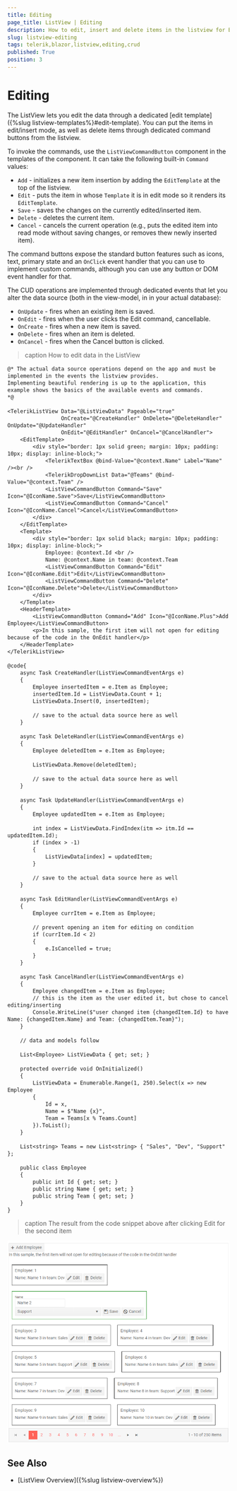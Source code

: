```yaml
---
title: Editing
page_title: ListView | Editing
description: How to edit, insert and delete items in the listview for Blazor
slug: listview-editing
tags: telerik,blazor,listview,editing,crud
published: True
position: 3
---
```


# Editing

The ListView lets you edit the data through a dedicated [edit template]({%slug listview-templates%}#edit-template). You can put the items in edit/insert mode, as well as delete items through dedicated command buttons from the listview.

To invoke the commands, use the `ListViewCommandButton` component in the templates of the component. It can take the following built-in `Command` values:
* `Add` - initializes a new item insertion by adding the `EditTemplate` at the top of the listview.
* `Edit` - puts the item in whose `Template` it is in edit mode so it renders its `EditTemplate`.
* `Save` - saves the changes on the currently edited/inserted item.
* `Delete` - deletes the current item.
* `Cancel` - cancels the current operation (e.g., puts the edited item into read mode without saving changes, or removes thew newly inserted item).

The command buttons expose the standard button features such as icons, text, primary state and an `OnClick` event handler that you can use to implement custom commands, although you can use any button or DOM event handler for that.

The CUD operations are implemented through dedicated events that let you alter the data source (both in the view-model, in in your actual database):

* `OnUpdate` - fires when an existing item is saved.
* `OnEdit` - fires when the user clicks the Edit command, cancellable.
* `OnCreate` - fires when a new item is saved.
* `OnDelete` - fires when an item is deleted.
* `OnCancel` - fires when the Cancel button is clicked.

>caption How to edit data in the ListView

````
@* The actual data source operations depend on the app and must be implemented in the events the listview provides.
Implementing beautiful rendering is up to the application, this example shows the basics of the available events and commands.
*@

<TelerikListView Data="@ListViewData" Pageable="true"
                 OnCreate="@CreateHandler" OnDelete="@DeleteHandler" OnUpdate="@UpdateHandler"
                 OnEdit="@EditHandler" OnCancel="@CancelHandler">
    <EditTemplate>
        <div style="border: 1px solid green; margin: 10px; padding: 10px; display: inline-block;">
            <TelerikTextBox @bind-Value="@context.Name" Label="Name" /><br />
            <TelerikDropDownList Data="@Teams" @bind-Value="@context.Team" />
            <ListViewCommandButton Command="Save" Icon="@IconName.Save">Save</ListViewCommandButton>
            <ListViewCommandButton Command="Cancel" Icon="@IconName.Cancel">Cancel</ListViewCommandButton>
        </div>
    </EditTemplate>
    <Template>
        <div style="border: 1px solid black; margin: 10px; padding: 10px; display: inline-block;">
            Employee: @context.Id <br />
            Name: @context.Name in team: @context.Team
            <ListViewCommandButton Command="Edit" Icon="@IconName.Edit">Edit</ListViewCommandButton>
            <ListViewCommandButton Command="Delete" Icon="@IconName.Delete">Delete</ListViewCommandButton>
        </div>
    </Template>
    <HeaderTemplate>
        <ListViewCommandButton Command="Add" Icon="@IconName.Plus">Add Employee</ListViewCommandButton>
        <p>In this sample, the first item will not open for editing because of the code in the OnEdit handler</p>
    </HeaderTemplate>
</TelerikListView>

@code{
    async Task CreateHandler(ListViewCommandEventArgs e)
    {
        Employee insertedItem = e.Item as Employee;
        insertedItem.Id = ListViewData.Count + 1;
        ListViewData.Insert(0, insertedItem);

        // save to the actual data source here as well
    }

    async Task DeleteHandler(ListViewCommandEventArgs e)
    {
        Employee deletedItem = e.Item as Employee;

        ListViewData.Remove(deletedItem);

        // save to the actual data source here as well
    }

    async Task UpdateHandler(ListViewCommandEventArgs e)
    {
        Employee updatedItem = e.Item as Employee;

        int index = ListViewData.FindIndex(itm => itm.Id == updatedItem.Id);
        if (index > -1)
        {
            ListViewData[index] = updatedItem;
        }

        // save to the actual data source here as well
    }

    async Task EditHandler(ListViewCommandEventArgs e)
    {
        Employee currItem = e.Item as Employee;

        // prevent opening an item for editing on condition
        if (currItem.Id < 2)
        {
            e.IsCancelled = true;
        }
    }

    async Task CancelHandler(ListViewCommandEventArgs e)
    {
        Employee changedItem = e.Item as Employee;
        // this is the item as the user edited it, but chose to cancel editing/inserting
        Console.WriteLine($"user changed item {changedItem.Id} to have Name: {changedItem.Name} and Team: {changedItem.Team}");
    }

    // data and models follow

    List<Employee> ListViewData { get; set; }

    protected override void OnInitialized()
    {
        ListViewData = Enumerable.Range(1, 250).Select(x => new Employee
        {
            Id = x,
            Name = $"Name {x}",
            Team = Teams[x % Teams.Count]
        }).ToList();
    }

    List<string> Teams = new List<string> { "Sales", "Dev", "Support" };

    public class Employee
    {
        public int Id { get; set; }
        public string Name { get; set; }
        public string Team { get; set; }
    }
}
````

>caption The result from the code snippet above after clicking Edit for the second item

![editing in the listview](images/listview-editing-sample.png)

## See Also

  * [ListView Overview]({%slug listview-overview%})
   
  
